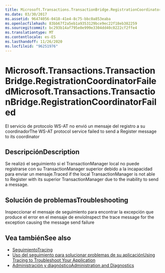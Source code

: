 ```yaml
---
title: Microsoft.Transactions.TransactionBridge.RegistrationCoordinatorFailed
ms.date: 03/30/2017
ms.assetid: 96474056-0418-41e4-8c75-bbc0a853eaba
ms.openlocfilehash: 83bb67f2a5eb1a9353129bce9ec22f18eb382259
ms.sourcegitcommit: bc293b14af795e0e999e3304dd40c0222cf2ffe4
ms.translationtype: MT
ms.contentlocale: es-ES
ms.lasthandoff: 11/26/2020
ms.locfileid: "96251976"
---
```

# <a name="microsofttransactionstransactionbridgeregistrationcoordinatorfailed"></a><span data-ttu-id="752d2-102">Microsoft.Transactions.TransactionBridge.RegistrationCoordinatorFailed</span><span class="sxs-lookup"><span data-stu-id="752d2-102">Microsoft.Transactions.TransactionBridge.RegistrationCoordinatorFailed</span></span>

<span data-ttu-id="752d2-103">El servicio de protocolo WS-AT no envió un mensaje del registro a su coordinador</span><span class="sxs-lookup"><span data-stu-id="752d2-103">The WS-AT protocol service failed to send a Register message to its coordinator</span></span>  
  
## <a name="description"></a><span data-ttu-id="752d2-104">Descripción</span><span class="sxs-lookup"><span data-stu-id="752d2-104">Description</span></span>  

 <span data-ttu-id="752d2-105">Se realizó el seguimiento si el TransactionManager local no puede registrarse con su TransactionManager superior debido a la incapacidad para enviar un mensaje.</span><span class="sxs-lookup"><span data-stu-id="752d2-105">Traced if the local TransactionManager is not able to Register with its superior TransactionManager due to the inability to send a message.</span></span>  
  
## <a name="troubleshooting"></a><span data-ttu-id="752d2-106">Solución de problemas</span><span class="sxs-lookup"><span data-stu-id="752d2-106">Troubleshooting</span></span>  

 <span data-ttu-id="752d2-107">Inspeccionar el mensaje de seguimiento para encontrar la excepción que produce el error en el mensaje de envío</span><span class="sxs-lookup"><span data-stu-id="752d2-107">Inspect the trace message for the exception causing the message send failure</span></span>  
  
## <a name="see-also"></a><span data-ttu-id="752d2-108">Vea también</span><span class="sxs-lookup"><span data-stu-id="752d2-108">See also</span></span>

- [<span data-ttu-id="752d2-109">Seguimiento</span><span class="sxs-lookup"><span data-stu-id="752d2-109">Tracing</span></span>](index.md)
- [<span data-ttu-id="752d2-110">Uso del seguimiento para solucionar problemas de su aplicación</span><span class="sxs-lookup"><span data-stu-id="752d2-110">Using Tracing to Troubleshoot Your Application</span></span>](using-tracing-to-troubleshoot-your-application.md)
- [<span data-ttu-id="752d2-111">Administración y diagnóstico</span><span class="sxs-lookup"><span data-stu-id="752d2-111">Administration and Diagnostics</span></span>](../index.md)
